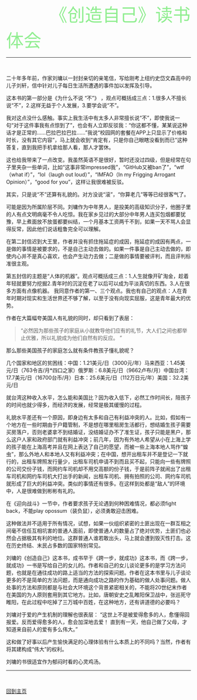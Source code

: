 &emsp;&emsp;&emsp;&emsp;&emsp;&emsp;&emsp;&emsp;&ensp;<font face="微软雅黑" color="#90EE90" size="7">《创造自己》读书体会</font>

---
<br />

二十年多年前，作家刘墉以一封封亲切的亲笔信，写给刚考上纽约史岱文森高中的儿子刘轩，信中针对儿子每日生活所遭遇的事件加以发挥及引导。

这本书的第一部分是《为什么不说 “不”》 ，观点可概括成三点：1.很多人不擅长说“不”，2.这样无益于个人发展，3.要学会说“不”。

我对这点没什么感触。事实上我生活中有太多人非常擅长说“不”，即使我说一句“对于这件事我有点惊到了”，也会有人立即反驳我：“你这都不懂，某某说这种话才是正常的……巴拉巴拉巴拉……”我说“校园网的套餐在APP上只显示了价格和时长，没有其它内容”，马上就会收到“肯定有，只是你自己眼瞎没看到而已”这种答复，直到我把手机拿给那人看，那人才罢休。

这也给我带来了一点改变。我虽然英语不是很好，暂时还没过四级，但是经常在句子里夹杂一些单词，比如“这事非常impressed我”，“GitHub又被ban了”，“wtf（what if）”，“lol（laugh out loud）”，“IMFAO（In my Frigging Arrogant Opinion）”，“good for you”，这样让我很难被反驳。

其实，只是说“不”还算有礼貌的。对方没说“滚”，“你算老几”等等已经很客气了。

可能是因为所属阶层不同。刘墉作为中年男人，是投美的高级知识分子，他圈子里的人有点文明病毫不令人吃惊。我在家乡见过的大部分中年男人连买包烟都要犹豫，早上煮面放不放蛋都要纠结，一个月基本工资两千不到，如果一天不骂人会显得反常，因此他们说话粗鲁完全可以理解。

在第二封信迟到大王里，作者并没有抓住拖延症的成因，拖延症的成因有两点，一是做的事情是被要求的，不是自己主动去做的。如果一件事是自己主动去做的，即使内心并不是真心喜欢，也会产生动力去做；二是做的事情要被评判，而且评判标准很主观。

第五封信的主题是“人体的机器”。观点可概括成三点：1.人生就像开矿淘金，趁着年轻就要努力挖掘2.青年时的沉淀在老了以后可以成为平淡真切的东西。3.人在很多方面有点像机器。
我同意作者的第一、三个观点。我也有自己的观点：人在青年时期对现实和生活世界还不够了解，以至于没有向现实屈服，这是青年最大的优势。

作者在大篇幅夸美国人有礼貌的同时，却只看到了表层：

>“必然因为那些孩子的家庭从小就教导他们应有的礼节，大人们之间也都举止优雅，所以礼貌成为他们自然有的反应。 ”

那么那些美国孩子的家庭怎么就有条件教孩子懂礼貌呢？

几个国家和地区的贫困线：中国：1.21美元/日（3000元/年）马来西亚：1.45美元/日（763令吉/月*四口之家）俄罗斯：6.8美元/日（9662卢布/月）中国台湾：17.7美元/日（16700台币/月）日本：25.6美元/日（112万日元/年）美国：32.2美元/日

就台湾这种收入水平，怎么能和美国比？因为收入低下，必然工作时间长，陪孩子的时间也就少得多，而经济的发展，经常是极其缓慢的过程。

礼貌水平差还有一个原因，即身边有太多和自己有利益冲突的人。比如，假如有一个地方在一些时期由于户籍管制，不是想在哪里租房生活都行，想结婚生孩子需要买房落户，否则老婆拿不到结婚证，没结婚证办不了准生证，孩子只能是黑户，那么这户人家和政府部门就有利益冲突；前几年，因为有外地人希望从小在上海上学的孩子能在上海高考并且在网上表达了自己的愿望，而被一些上海本地人骂作“蝗虫”，那么外地人和本地人又有利益冲突；在中国，想开出租车并不是登记一下就行的，出租车牌照发行量少，出租车司机申请不到而且买不起，只能向一些有牌照的公司交份子钱，而网约车司机却不用交高额的份子钱，于是前阵子就闹出了出租车司机和网约车司机大打出手的新闻，出租车司机、拥有拍照的公司、网约车司机就形成了巨大的利益冲突。类似的事情还有很多。在这样到处都是“敌人”的环境中，人是很难做到彬彬有礼的。

在《迎向战斗》一节中，作者要求孩子无论遇到何种困难情况，都必须fight back，不能play opossum（装负鼠），必须勇敢迎击困难。

这种做法并不适用于所有情况，试想，如果一伙组织紧密的土匪出现在一群互相之间毫不信任互相坑害的普通人面前，即使普通人的数量占了绝对优势，土匪们也必然会占据极其有利的地位。这群普通人谁若敢出头，马上就会遭到毁灭性打击。这在历史终结、末民占多数的国家特别常见。

刘墉的《创造自己》这本书，成书早于《跨一步，就成功》这本书，而《跨一步，就成功》一书是写给自己的女儿的。作者和自己的女儿谈论更多的是学习方法问题，也就是在通往成功的路上适当的方法的探索问题。作者在这本书里与儿子谈论更多的不是简单的方法问题，而是通向成功之路的作为基础的做人处事问题。做人处事的方法和原则都是与社会大环境这个背景紧密相关的，不能将20世纪末作者在美国的为人原则套用到其它地方。比如，唐朝安史之乱睢阳保卫战中，张巡死守睢阳，在此过程中吃掉了三万城中百姓，在这种地方，还有讲道德的必要吗？

刘墉对于爱的产生机制的理解也很表层： “这世上不是被爱得愈多的人，愈懂得回报爱。反而爱得愈多的人，愈会加深地去爱！ 直到有一天，他自己做了父母，才知道来自前人的爱有多么伟大。”

这和做了好事以后产生愉快满足的心理体验有什么本质上的不同吗？当然，作者有将其建构成“伟大”的权利。

刘墉的书很适宜作为郁闷时看的心灵鸡汤。

---

<br />

[回到主页](https://qq14.github.io/)